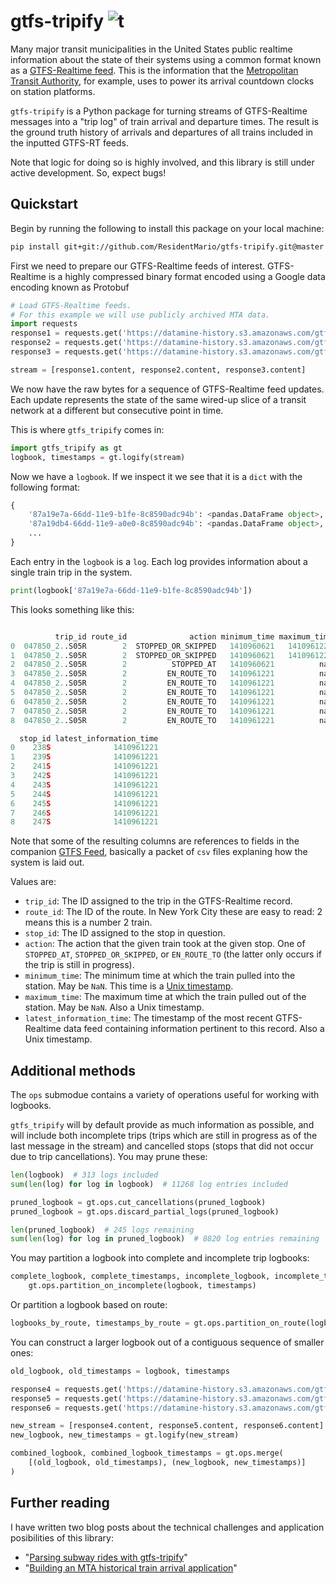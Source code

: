 # gtfs-tripify ![t](https://img.shields.io/badge/status-beta-yellow.svg)

Many major transit municipalities in the United States public realtime information about the state of their systems using a common format known as a [GTFS-Realtime feed](https://developers.google.com/transit/gtfs-realtime/). This is the information that the [Metropolitan Transit Authority](https://en.wikipedia.org/wiki/Metropolitan_Transportation_Authority), for example, uses to power its arrival countdown clocks on station platforms.

`gtfs-tripify` is a Python package for turning streams of GTFS-Realtime messages into a "trip log" of train arrival and departure times. The result is the ground truth history of arrivals and departures of all trains included in the inputted GTFS-RT feeds.

Note that logic for doing so is highly involved, and this library is still under active development. So, expect bugs!

## Quickstart

Begin by running the following to install this package on your local machine:

```sh
pip install git+git://github.com/ResidentMario/gtfs-tripify.git@master
```

First we need to prepare our GTFS-Realtime feeds of interest. GTFS-Realtime is a highly compressed binary format encoded using a Google data encoding known as Protobuf

```python
# Load GTFS-Realtime feeds.
# For this example we will use publicly archived MTA data.
import requests
response1 = requests.get('https://datamine-history.s3.amazonaws.com/gtfs-2014-09-17-09-31')
response2 = requests.get('https://datamine-history.s3.amazonaws.com/gtfs-2014-09-17-09-36')
response3 = requests.get('https://datamine-history.s3.amazonaws.com/gtfs-2014-09-17-09-41')

stream = [response1.content, response2.content, response3.content]
```

We now have the raw bytes for a sequence of GTFS-Realtime feed updates. Each update represents the state of the same wired-up slice of a transit network at a different but consecutive point in time.

This is where `gtfs_tripify` comes in:

```python
import gtfs_tripify as gt
logbook, timestamps = gt.logify(stream)
```

Now we have a `logbook`. If we inspect it we see that it is a `dict` with the following format:

```python
{
    '87a19e7a-66dd-11e9-b1fe-8c8590adc94b': <pandas.DataFrame object>,
    '87a19db4-66dd-11e9-a0e0-8c8590adc94b': <pandas.DataFrame object>,
    ...
}
```

Each entry in the `logbook` is a `log`. Each log provides information about a single train trip in the system.

```python
print(logbook['87a19e7a-66dd-11e9-b1fe-8c8590adc94b'])
```

This looks something like this:

```python

          trip_id route_id              action minimum_time maximum_time  \
0  047850_2..S05R        2  STOPPED_OR_SKIPPED   1410960621   1410961221
1  047850_2..S05R        2  STOPPED_OR_SKIPPED   1410960621   1410961221
2  047850_2..S05R        2          STOPPED_AT   1410960621          nan
3  047850_2..S05R        2         EN_ROUTE_TO   1410961221          nan
4  047850_2..S05R        2         EN_ROUTE_TO   1410961221          nan
5  047850_2..S05R        2         EN_ROUTE_TO   1410961221          nan
6  047850_2..S05R        2         EN_ROUTE_TO   1410961221          nan
7  047850_2..S05R        2         EN_ROUTE_TO   1410961221          nan
8  047850_2..S05R        2         EN_ROUTE_TO   1410961221          nan

  stop_id latest_information_time
0    238S              1410961221
1    239S              1410961221
2    241S              1410961221
3    242S              1410961221
4    243S              1410961221
5    244S              1410961221
6    245S              1410961221
7    246S              1410961221
8    247S              1410961221
```

Note that some of the resulting columns are references to fields in the companion [GTFS Feed](https://developers.google.com/transit/gtfs/), basically a packet of `csv` files explaning how the system is laid out.

Values are:

* `trip_id`: The ID assigned to the trip in the GTFS-Realtime record.
* `route_id`: The ID of the route. In New York City these are easy to read: 2 means this is a number 2 train.
* `stop_id`: The ID assigned to the stop in question.
* `action`: The action that the given train took at the given stop. One of `STOPPED_AT`, `STOPPED_OR_SKIPPED`, or `EN_ROUTE_TO` (the latter only occurs if the trip is still in progress).
* `minimum_time`: The minimum time at which the train pulled into the station. May be `NaN`. This time is a [Unix timestamp](https://en.wikipedia.org/wiki/Unix_time).
* `maximum_time`: The maximum time at which the train pulled out of the station. May be `NaN`. Also a Unix timestamp.
* `latest_information_time`: The timestamp of the most recent GTFS-Realtime data feed containing information pertinent to this record. Also a Unix timestamp.

## Additional methods

The `ops` submodue contains a variety of operations useful for working with logbooks.

`gtfs_tripify` will by default provide as much information as possible, and will include both incomplete trips (trips which are still in progress as of the last message in the stream) and cancelled stops (stops that did not occur due to trip cancellations). You may prune these:

```python
len(logbook)  # 313 logs included
sum(len(log) for log in logbook)  # 11268 log entries included

pruned_logbook = gt.ops.cut_cancellations(pruned_logbook)
pruned_logbook = gt.ops.discard_partial_logs(pruned_logbook)

len(pruned_logbook)  # 245 logs remaining
sum(len(log) for log in pruned_logbook)  # 8820 log entries remaining
```

You may partition a logbook into complete and incomplete trip logbooks:

```python
complete_logbook, complete_timestamps, incomplete_logbook, incomplete_timestamps =\
    gt.ops.partition_on_incomplete(logbook, timestamps)
```

Or partition a logbook based on route:

```python
logbooks_by_route, timestamps_by_route = gt.ops.partition_on_route(logbook, timestamps)
```

You can construct a larger logbook out of a contiguous sequence of smaller ones:

```python
old_logbook, old_timestamps = logbook, timestamps

response4 = requests.get('https://datamine-history.s3.amazonaws.com/gtfs-2014-09-17-09-46')
response5 = requests.get('https://datamine-history.s3.amazonaws.com/gtfs-2014-09-17-09-51')
response6 = requests.get('https://datamine-history.s3.amazonaws.com/gtfs-2014-09-17-09-46')

new_stream = [response4.content, response5.content, response6.content]
new_logbook, new_timestamps = gt.logify(new_stream)

combined_logbook, combined_logbook_timestamps = gt.ops.merge(
    [(old_logbook, old_timestamps), (new_logbook, new_timestamps)]
)
```

## Further reading

I have written two blog posts about the technical challenges and application posibilities of this library:

* "[Parsing subway rides with gtfs-tripify](https://www.residentmar.io/2018/01/29/gtfs-tripify.html)"
* "[Building an MTA historical train arrival application](https://www.residentmar.io/2018/08/29/subway-explorer.html)"